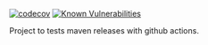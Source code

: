 [![codecov](https://codecov.io/gh/sitepark-com/github-maven-release-test/branch/main/graph/badge.svg?token=AILO6STIG2)](https://codecov.io/gh/sitepark-com/github-maven-release-test)
[![Known Vulnerabilities](https://snyk.io/test/github/sitepark/github-maven-release-test/badge.svg)](https://snyk.io/test/github/sitepark/github-maven-release-test)

Project to tests maven releases with github actions.
